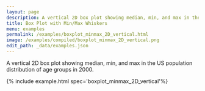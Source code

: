 ```yaml
---
layout: page
description: A vertical 2D box plot showing median, min, and max in the US population distribution of age groups in 2000.
title: Box Plot with Min/Max Whiskers
menu: examples
permalink: /examples/boxplot_minmax_2D_vertical.html
image: /examples/compiled/boxplot_minmax_2D_vertical.png
edit_path: _data/examples.json
---
```


A vertical 2D box plot showing median, min, and max in the US population distribution of age groups in 2000.

{% include example.html spec='boxplot_minmax_2D_vertical'%}
